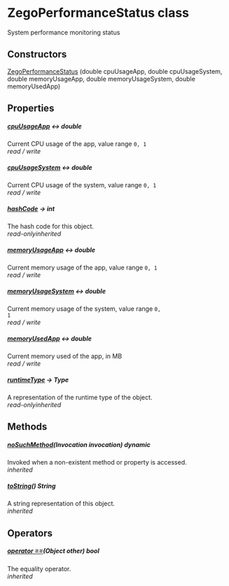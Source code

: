 


# ZegoPerformanceStatus class









<p>System performance monitoring status</p>




## Constructors

[ZegoPerformanceStatus](../zego_uikit_prebuilt_live_audio_room/ZegoPerformanceStatus/ZegoPerformanceStatus.md) (double cpuUsageApp, double cpuUsageSystem, double memoryUsageApp, double memoryUsageSystem, double memoryUsedApp)

   


## Properties

##### [cpuUsageApp](../zego_uikit_prebuilt_live_audio_room/ZegoPerformanceStatus/cpuUsageApp.md) &#8596; double



Current CPU usage of the app, value range <code>0, 1</code>  
_<span class="feature">read / write</span>_



##### [cpuUsageSystem](../zego_uikit_prebuilt_live_audio_room/ZegoPerformanceStatus/cpuUsageSystem.md) &#8596; double



Current CPU usage of the system, value range <code>0, 1</code>  
_<span class="feature">read / write</span>_



##### [hashCode](../zego_uikit_prebuilt_live_audio_room/ZegoPerformanceStatus/hashCode.md) &#8594; int



The hash code for this object.  
_<span class="feature">read-only</span><span class="feature">inherited</span>_



##### [memoryUsageApp](../zego_uikit_prebuilt_live_audio_room/ZegoPerformanceStatus/memoryUsageApp.md) &#8596; double



Current memory usage of the app, value range <code>0, 1</code>  
_<span class="feature">read / write</span>_



##### [memoryUsageSystem](../zego_uikit_prebuilt_live_audio_room/ZegoPerformanceStatus/memoryUsageSystem.md) &#8596; double



Current memory usage of the system, value range <code>0, 1</code>  
_<span class="feature">read / write</span>_



##### [memoryUsedApp](../zego_uikit_prebuilt_live_audio_room/ZegoPerformanceStatus/memoryUsedApp.md) &#8596; double



Current memory used of the app, in MB  
_<span class="feature">read / write</span>_



##### [runtimeType](../zego_uikit_prebuilt_live_audio_room/ZegoPerformanceStatus/runtimeType.md) &#8594; Type



A representation of the runtime type of the object.  
_<span class="feature">read-only</span><span class="feature">inherited</span>_





## Methods

##### [noSuchMethod](../zego_uikit_prebuilt_live_audio_room/ZegoPerformanceStatus/noSuchMethod.md)(Invocation invocation) dynamic



Invoked when a non-existent method or property is accessed.  
_<span class="feature">inherited</span>_



##### [toString](../zego_uikit_prebuilt_live_audio_room/ZegoPerformanceStatus/toString.md)() String



A string representation of this object.  
_<span class="feature">inherited</span>_





## Operators

##### [operator ==](../zego_uikit_prebuilt_live_audio_room/ZegoPerformanceStatus/operator_equals.md)(Object other) bool



The equality operator.  
_<span class="feature">inherited</span>_















